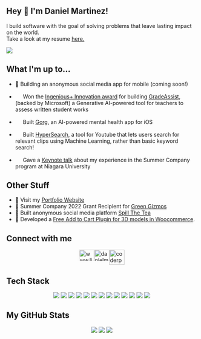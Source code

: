 ## Hey 👋  I'm Daniel Martinez! 

I build software with the goal of solving problems that leave lasting impact on the world.<br>
Take a look at my resume [here.](https://res.itsmartinez.com)
<p align="center">
  
![](https://komarev.com/ghpvc/?username=coderpr0grammer)
## What I'm up to...
- 🔨 Building an anonymous social media app for mobile (coming soon!)

- <img src="https://upload.wikimedia.org/wikipedia/commons/4/44/Microsoft_logo.svg" width="16"/> Won the [Ingenious+ Innovation award](https://www.linkedin.com/posts/danielmartinezdev_innovation-youth-tech-activity-7075233869465059328-GdWK?utm_source=share&utm_medium=member_desktop) for building [GradeAssist](https://gradeassist.alonesolutions.ca/), (backed by Microsoft) a Generative AI-powered tool for teachers to assess written student works
  
- <img src="https://gorg.app/favicon.ico" width="16"/> Built [Gorg](https://gorg.app), an AI-powered mental health app for iOS
  
- <img src="https://lh3.googleusercontent.com/TEYoUDKDS2A-UqDJOYqCfzj52ieo3lka2QwtDvTbdmXnaMpkjlmnS5578QYa0_ocwHJbRPQxHGoDcCGKzOv2ztlg7g=s60" width="16" /> Built [HyperSearch](https://bit.ly/hyperai), a tool for Youtube that lets users search for relevant clips using Machine Learning, rather than basic keyword search!
  
- <img src="https://encrypted-tbn0.gstatic.com/images?q=tbn:ANd9GcTXiVJ_w8MFK-usFZXdwLdT_twWsHlC0H8gcA&usqp=CAU" width="16"/> Gave a [Keynote talk](https://www.linkedin.com/posts/danielmartinezdev_im-honoured-to-have-had-the-opportunity-activity-7070222632570273792-EaMl?utm_source=share) about my experience in the Summer Company program at Niagara University

## Other Stuff

- 🔨 Visit my [Portfolio Website](https://itsmartinez.com)
- 🥇 Summer Company 2022 Grant Recipient for [Green Gizmos](https://instagram.com/greengizmos.ca)
- 🤫 Built anonymous social media platform [Spill The Tea]()
- 👾 Developed a [Free Add to Cart Plugin for 3D models in Woocommerce](https://github.com/coderpr0grammer/woocommerce-functionality-for-3dPrint-Lite-V1.8.9.5).

## Connect with me
<div align="left" style="display: flex; gap: 10; justify-content: center;">
<a href="https://linkedin.com/in/www.linkedin.com/in/danielmartinezdev" target="blank"><img align="center" src="https://raw.githubusercontent.com/rahuldkjain/github-profile-readme-generator/master/src/images/icons/Social/linked-in-alt.svg" alt="www.linkedin.com/in/danielmartinezdev" height="30" width="40"/></a>
<a href="https://instagram.com/danielmartinezdev" target="blank"><img align="center" src="https://raw.githubusercontent.com/rahuldkjain/github-profile-readme-generator/master/src/images/icons/Social/instagram.svg" alt="danielm_programmer" height="30" width="40"/></a>
  <a href="https://twitter.com/coderpr0grammer" target="blank"><img align="center" src="https://seeklogo.com/images/T/twitter-x-logo-0339F999CF-seeklogo.com.png?v=638264860180000000" alt="coderpr0grammer" height="40"/></a>
   
</div>

## Tech Stack
<p align="center">
  <img src="https://img.shields.io/badge/React-20232A?style=for-the-badge&logo=react&logoColor=61DAFB">
  <img src="https://img.shields.io/badge/React%20Native-20232A?style=for-the-badge&logo=react&logoColor=61DAFB"/>
  <img src="https://img.shields.io/badge/HTML5-E34F26?style=for-the-badge&logo=html5&logoColor=white">
  <img src="https://img.shields.io/badge/CSS3-1572B6?style=for-the-badge&logo=css3&logoColor=white">
  <img src="https://img.shields.io/badge/JavaScript-323330?style=for-the-badge&logo=javascript&logoColor=F7DF1E">
  <img src="https://img.shields.io/badge/jQuery-0769AD?style=for-the-badge&logo=jquery&logoColor=white">
  <img src="https://img.shields.io/badge/Bootstrap-563D7C?style=for-the-badge&logo=bootstrap&logoColor=white">
  <img src="https://img.shields.io/badge/Node.js-43853D?style=for-the-badge&logo=node.js&logoColor=white">
  <img src="https://img.shields.io/badge/MySQL-005C84?style=for-the-badge&logo=mysql&logoColor=white">
  <img src="https://img.shields.io/badge/PHP-777BB4?style=for-the-badge&logo=php&logoColor=white">
  <img src="https://img.shields.io/badge/Ubuntu-E95420?style=for-the-badge&logo=ubuntu&logoColor=white">
  <img src="https://img.shields.io/badge/Arduino-00979D?style=for-the-badge&logo=Arduino&logoColor=white">
  <img src="https://img.shields.io/badge/Python-3776AB?style=for-the-badge&logo=python&logoColor=white">
  

  
## My GitHub Stats


<p align="center">
  <img src="https://github-readme-stats.vercel.app/api?username=coderpr0grammer&theme=dark&hide_border=false&include_all_commits=false&count_private=true" />
  <img src="https://github-readme-streak-stats.herokuapp.com/?user=coderpr0grammer&theme=dark&hide_border=false" />
  <img src="https://github-readme-stats.vercel.app/api/top-langs/?username=coderpr0grammer&theme=dark&hide_border=false&include_all_commits=false&count_private=true&layout=compact" />
</p>
